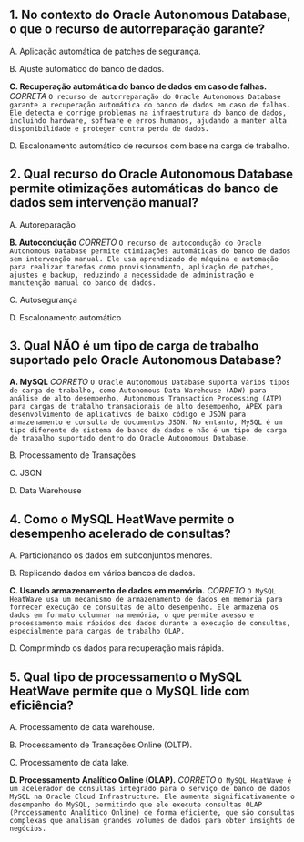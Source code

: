 ## 1. No contexto do Oracle Autonomous Database, o que o recurso de autorreparação garante?

A. Aplicação automática de patches de segurança.

B. Ajuste automático do banco de dados.

**C. Recuperação automática do banco de dados em caso de falhas.** *CORRETA*
`O recurso de autorreparação do Oracle Autonomous Database garante a recuperação automática do banco de dados em caso de falhas. Ele detecta e corrige problemas na infraestrutura do banco de dados, incluindo hardware, software e erros humanos, ajudando a manter alta disponibilidade e proteger contra perda de dados.`

D. Escalonamento automático de recursos com base na carga de trabalho.

## 2. Qual recurso do Oracle Autonomous Database permite otimizações automáticas do banco de dados sem intervenção manual?

A. Autoreparação

**B. Autocondução** *CORRETO*
`O recurso de autocondução do Oracle Autonomous Database permite otimizações automáticas do banco de dados sem intervenção manual. Ele usa aprendizado de máquina e automação para realizar tarefas como provisionamento, aplicação de patches, ajustes e backup, reduzindo a necessidade de administração e manutenção manual do banco de dados.`

C. Autosegurança

D. Escalonamento automático

## 3. Qual NÃO é um tipo de carga de trabalho suportado pelo Oracle Autonomous Database?

**A. MySQL** *CORRETO*
`O Oracle Autonomous Database suporta vários tipos de carga de trabalho, como Autonomous Data Warehouse (ADW) para análise de alto desempenho, Autonomous Transaction Processing (ATP) para cargas de trabalho transacionais de alto desempenho, APEX para desenvolvimento de aplicativos de baixo código e JSON para armazenamento e consulta de documentos JSON. No entanto, MySQL é um tipo diferente de sistema de banco de dados e não é um tipo de carga de trabalho suportado dentro do Oracle Autonomous Database.`

B. Processamento de Transações

C. JSON

D. Data Warehouse

## 4. Como o MySQL HeatWave permite o desempenho acelerado de consultas?

A. Particionando os dados em subconjuntos menores.

B. Replicando dados em vários bancos de dados.

**C. Usando armazenamento de dados em memória.** *CORRETO*
`O MySQL HeatWave usa um mecanismo de armazenamento de dados em memória para fornecer execução de consultas de alto desempenho. Ele armazena os dados em formato columnar na memória, o que permite acesso e processamento mais rápidos dos dados durante a execução de consultas, especialmente para cargas de trabalho OLAP.`

D. Comprimindo os dados para recuperação mais rápida.

## 5. Qual tipo de processamento o MySQL HeatWave permite que o MySQL lide com eficiência?

A. Processamento de data warehouse.

B. Processamento de Transações Online (OLTP).

C. Processamento de data lake.

**D. Processamento Analítico Online (OLAP).** *CORRETO*
`O MySQL HeatWave é um acelerador de consultas integrado para o serviço de banco de dados MySQL na Oracle Cloud Infrastructure. Ele aumenta significativamente o desempenho do MySQL, permitindo que ele execute consultas OLAP (Processamento Analítico Online) de forma eficiente, que são consultas complexas que analisam grandes volumes de dados para obter insights de negócios.`